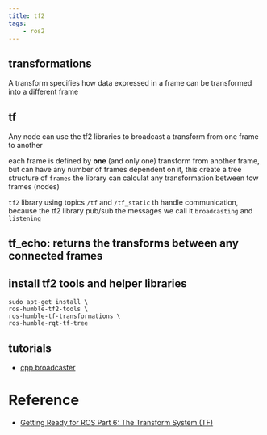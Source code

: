 ```yaml
---
title: tf2
tags:
    - ros2
---
```


## transformations
A transform specifies how data expressed in a frame can be transformed into a different frame


## tf
Any node can use the tf2 libraries to broadcast a transform from one frame to another

each frame is defined by **one** (and only one) transform from another frame, but can have any number of frames dependent on it, this create a tree structure of `frames` the library can calculat any transformation between tow frames (nodes)

`tf2` library using topics `/tf` and `/tf_static` th handle communication, because the tf2 library pub/sub the messages we call it `broadcasting` and `listening`


**tf_echo**:  returns the transforms between any connected frames
---

## install tf2 tools and helper libraries
```
sudo apt-get install \
ros-humble-tf2-tools \
ros-humble-tf-transformations \
ros-humble-rqt-tf-tree
```

## tutorials
- [cpp broadcaster](tf2_cpp_broadcaster.md)

# Reference
- [Getting Ready for ROS Part 6: The Transform System (TF)](https://articulatedrobotics.xyz/ready-for-ros-6-tf/)